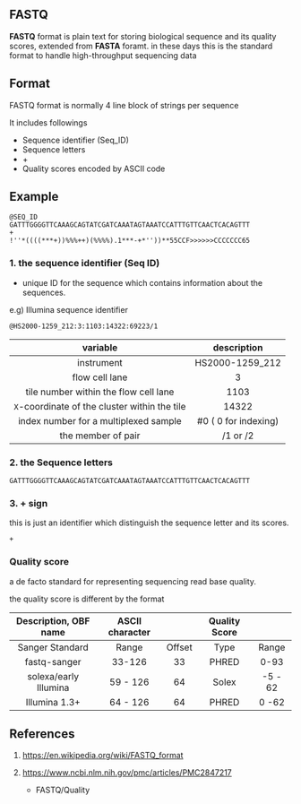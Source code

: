 ## FASTQ

**FASTQ** format is plain text for storing biological sequence and its quality scores, extended from **FASTA** foramt. in these days this is the standard format to handle high-throughput sequencing data

## Format

FASTQ format is normally 4 line block of strings per sequence

It includes followings

* Sequence identifier (Seq_ID)
* Sequence letters 
* \+
* Quality scores encoded by ASCII code

## Example

```
@SEQ_ID
GATTTGGGGTTCAAAGCAGTATCGATCAAATAGTAAATCCATTTGTTCAACTCACAGTTT
+
!''*((((***+))%%%++)(%%%%).1***-+*''))**55CCF>>>>>>CCCCCCC65

```

### 1. the sequence identifier (Seq ID)

* unique ID for the sequence which contains information about the sequences.

e.g) Illumina sequence identifier


```
@HS2000-1259_212:3:1103:14322:69223/1
```

| variable   | description |
| :---: | :---: |
| instrument | HS2000-1259_212 |
| flow cell lane | 3 |
| tile number within the flow cell lane | 1103 |
| `X`-coordinate of the cluster within the tile | 14322 |
| index number for a multiplexed sample | #0 ( 0 for indexing) |
| the member of pair | /1 or /2 |

### 2. the Sequence letters

```
GATTTGGGGTTCAAAGCAGTATCGATCAAATAGTAAATCCATTTGTTCAACTCACAGTTT
```

### 3. + sign

this is just an identifier which distinguish the sequence letter and its scores.

```
+
```

### Quality score

a de facto standard for representing sequencing read base quality.

the quality score is different by the format

| Description, OBF name | ASCII character |  | Quality Score |   |
| :---: | :---: | :---: | :---: | :---: |
| Sanger Standard | Range | Offset | Type | Range |
| fastq-sanger    | 33-126 | 33 | PHRED | 0-93 |
| solexa/early Illumina | 59 - 126 | 64 | Solex | -5 - 62 |
| Illumina 1.3+         | 64 - 126 | 64 | PHRED | 0 -62 |

## References

1. https://en.wikipedia.org/wiki/FASTQ_format
2. https://www.ncbi.nlm.nih.gov/pmc/articles/PMC2847217

    * FASTQ/Quality


